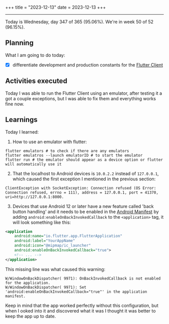 +++
title = "2023-12-13"
date = 2023-12-13
+++

---

Today is Wednesday, day 347 of 365 (95.06%). We're in week 50 of 52 (96.15%).

## Planning

What I am going to do today:

- [x] differentiate development and production constants for the [Flutter Client](https://github.com/OmnicodeSolutions/luisa_drf_flutter_client)

## Activities executed

Today I was able to run the Flutter Client using an emulator, after testing it a got a couple exceptions, but I was able to fix them and everything works fine now.

## Learnings

Today I learned:

1. How to use an emulator with flutter:

```shell
flutter emulators # to check if there are any emulators
flutter emulatros --launch emulatorID # to start the emulator
flutter run # the emulator should appear as a device option or flutter will automatically use it
```

2. That the localhost to Android devices is `10.0.2.2` instead of `127.0.0.1`, which caused the first exception I mentioned in the previous section:

```shell
ClientException with SocketException: Connection refused (OS Error: Connection refused, errno = 111), address = 127.0.0.1, port = 41370, uri=http://127.0.0.1:8000.
```

3. Devices that use Android 12 or later have a new feature called 'back button handling' and it needs to be enabled in the [Android Manifest](https://github.com/OmnicodeSolutions/luisa_drf_flutter_client/blob/login/android/app/src/main/AndroidManifest.xml) by adding `android:enableOnBackInvokedCallback` to the `<application>` tag, it will look something like this:

```xml
<application
    android:name="io.flutter.app.FlutterApplication"
    android:label="YourAppName"
    android:icon="@mipmap/ic_launcher"
    android:enableOnBackInvokedCallback="true">
    <!-- ... -->
</application>
```

This missing line was what caused this warning:

```shell
W/WindowOnBackDispatcher( 9971): OnBackInvokedCallback is not enabled for the application.
W/WindowOnBackDispatcher( 9971): Set 'android:enableOnBackInvokedCallback="true"' in the application manifest.
```

Keep in mind that the app worked perfectly without this configuration, but when I ooked into it and discovered what it was I thought it was better to keep the app up to date.
